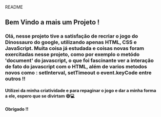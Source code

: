 README

## Bem Vindo a mais um Projeto !

### Olá, nesse projeto tive a satisfação de recriar o jogo do Dinossauro do google, utilizando apenas HTML, CSS e JavaScript. Muita coisa já estudada e coisas novas foram exercitadas nesse projeto, como por exemplo o metódo 'document' do javascript, o que foi fascinante ver a interação de fato do javascript com o HTML, além de varios metodos novos como : setInterval, setTimeout o event.keyCode entre outros !!

#### Utilizei da minha criatividade e para repaginar o jogo e dar a minha forma a ele, espero que se divirtam :smile::computer:



#### Obrigado !!





